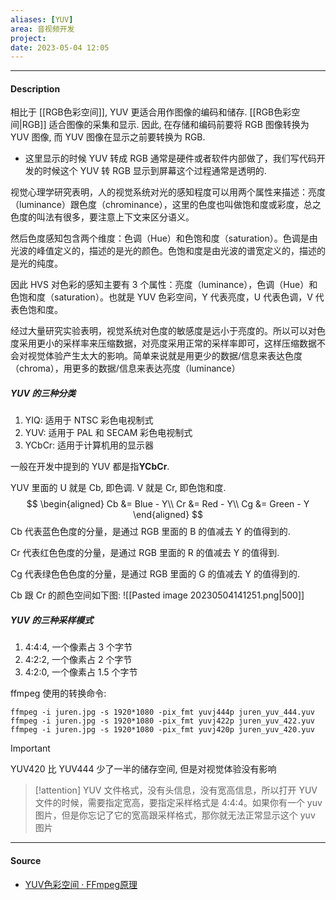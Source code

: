 ```yaml
---
aliases: [YUV]
area: 音视频开发
project: 
date: 2023-05-04 12:05
---
```

---
#### Description
相比于 [[RGB色彩空间]], YUV 更适合用作图像的编码和储存. [[RGB色彩空间|RGB]] 适合图像的采集和显示. 因此, 在存储和编码前要将 RGB 图像转换为 YUV 图像, 而 YUV 图像在显示之前要转换为 RGB.
- 这里显示的时候 YUV 转成 RGB 通常是硬件或者软件内部做了，我们写代码开发的时候这个 YUV 转 RGB 显示到屏幕这个过程通常是透明的.

视觉心理学研究表明，人的视觉系统对光的感知程度可以用两个属性来描述：亮度（luminance）跟色度（chrominance），这里的色度也叫做饱和度或彩度，总之色度的叫法有很多，要注意上下文来区分语义。

然后色度感知包含两个维度：色调（Hue）和色饱和度（saturation）。色调是由光波的峰值定义的，描述的是光的颜色。色饱和度是由光波的谱宽定义的，描述的是光的纯度。

因此 HVS 对色彩的感知主要有 3 个属性：亮度（luminance），色调（Hue）和色饱和度（saturation）。也就是 YUV 色彩空间，Y 代表亮度，U 代表色调，V 代表色饱和度。

经过大量研究实验表明，视觉系统对色度的敏感度是远小于亮度的。所以可以对色度采用更小的采样率来压缩数据，对亮度采用正常的采样率即可，这样压缩数据不会对视觉体验产生太大的影响。简单来说就是用更少的数据/信息来表达色度（chroma），用更多的数据/信息来表达亮度（luminance）

##### **YUV 的三种分类**
1. YIQ: 适用于 NTSC 彩色电视制式
2. YUV: 适用于 PAL 和 SECAM 彩色电视制式
3. YCbCr: 适用于计算机用的显示器

一般在开发中提到的 YUV 都是指**YCbCr**.

YUV 里面的 U 就是 Cb, 即色调. V 就是 Cr, 即色饱和度.
$$
\begin{aligned}
Cb &= Blue - Y\\
Cr &= Red - Y\\
Cg &= Green - Y
\end{aligned}
$$
Cb 代表蓝色色度的分量，是通过 RGB 里面的 B 的值减去 Y 的值得到的.

Cr 代表红色色度的分量，是通过 RGB 里面的 R 的值减去 Y 的值得到.

Cg 代表绿色色色度的分量，是通过 RGB 里面的 G 的值减去 Y 的值得到的.

Cb 跟 Cr 的颜色空间如下图:
![[Pasted image 20230504141251.png|500]]

##### YUV 的三种采样模式
1. 4:4:4, 一个像素占 3 个字节
2. 4:2:2, 一个像素占 2 个字节
3. 4:2:0, 一个像素占 1.5 个字节

ffmpeg 使用的转换命令:
```shell
ffmpeg -i juren.jpg -s 1920*1080 -pix_fmt yuvj444p juren_yuv_444.yuv
ffmpeg -i juren.jpg -s 1920*1080 -pix_fmt yuvj422p juren_yuv_422.yuv
ffmpeg -i juren.jpg -s 1920*1080 -pix_fmt yuvj420p juren_yuv_420.yuv
```
> [!important] 
> YUV420 比 YUV444 少了一半的储存空间, 但是对视觉体验没有影响

> [!attention] 
> YUV 文件格式，没有头信息，没有宽高信息，所以打开 YUV 文件的时候，需要指定宽高，要指定采样格式是 4:4:4。如果你有一个 yuv 图片，但是你忘记了它的宽高跟采样格式，那你就无法正常显示这个 yuv 图片
---
#### Source
- [YUV色彩空间 · FFmpeg原理](https://ffmpeg.xianwaizhiyin.net/base-knowledge/raw-yuv.html)